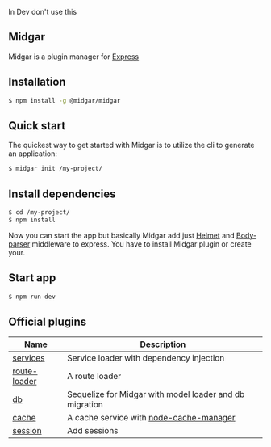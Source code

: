 In Dev don't use this

## Midgar

Midgar is a plugin manager for [Express](http://expressjs.com/)

## Installation

```sh
$ npm install -g @midgar/midgar
```

## Quick start

The quickest way to get started with Midgar is to utilize the cli to generate an application:

```bash
$ midgar init /my-project/
```

## Install dependencies

```bash
$ cd /my-project/
$ npm install
```

Now you can start the app but basically Midgar add just [Helmet](https://helmetjs.github.io/) and [Body-parser](https://github.com/expressjs/body-parser) middleware to express. You have to install Midgar plugin or create your.

## Start app

```bash
$ npm run dev
```

## Official plugins

| Name | Description |
|---------|-------------|
| [services](https://www.npmjs.com/package/@midgar/services) | Service loader with dependency injection |
| [route-loader](https://www.npmjs.com/package/@midgar/route-loader) | A route loader  |
| [db](https://www.npmjs.com/package/@midgar/db) | Sequelize for Midgar with model loader and db migration |
| [cache](https://www.npmjs.com/package/@midgar/cache) | A cache service with [node-cache-manager](https://www.npmjs.com/package/cache-manager) |
| [session](https://www.npmjs.com/package/@midgar/session) | Add sessions |